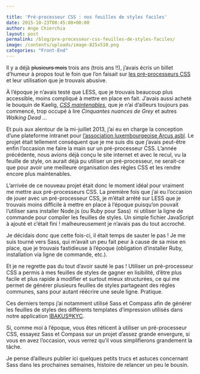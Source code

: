 ```yaml
---

title: 'Pré-processeur CSS : nos feuilles de styles faciles'
date: 2015-10-23T08:45:08+00:00
author: Ange Chierchia
layout: post
permalink: /blog/pre-processeur-css-feuilles-de-styles-faciles/
image: /contents/uploads/image-825x510.png
categories: "Front-End"
---
```

Il y a déjà <del>plusieurs mois</del> trois ans (trois ans !!), j&rsquo;avais écris un billet d&rsquo;humeur à propos tout le foin que l&rsquo;on faisait sur [les pré-processeurs CSS](http://chierchia.fr/blog/preprocesseur-css-pourquoi/ "Quel intérêt à utiliser un préprocesseur CSS ?") et leur utilisation que je trouvais abusive.

À l&rsquo;époque je n&rsquo;avais testé que LESS, que je trouvais beaucoup plus accessible, moins compliqué à mettre en place en fait. J&rsquo;avais aussi acheté le bouquin de Kaelig, _<a title="CSS maintenables avec Sass & Compass" href="http://www.css-maintenables.fr/" target="_blank">CSS maintenables</a>_, que je n&rsquo;ai d&rsquo;ailleurs toujours pas commencé, trop occupé à lire _Cinquantes nuances de Grey_ et autres _Walking Dead_ &#8230;<!--more-->

Et puis aux alentour de la mi-juillet 2013, j&rsquo;ai eu en charge la conception d&rsquo;une plateforme intranet pour <a href="http://www.arcus.lu" target="_blank">l&rsquo;association luxembourgeoise Arcus asbl</a>. Le projet était tellement conséquent que je me suis dis que j&rsquo;avais peut-être enfin l&rsquo;occasion me faire la main sur un pré-processeur CSS. L&rsquo;année précédente, nous avions déjà conçu le site internet et avec le recul, vu la feuille de style, on aurait déjà pu utiliser un pré-processeur, ne serait-ce que pour avoir une meilleure organisation des règles CSS et les rendre encore plus maintenables.

L&rsquo;arrivée de ce nouveau projet était donc le moment idéal pour vraiment me mettre aux pré-processeurs CSS. La première fois que j&rsquo;ai eu l&rsquo;occasion de jouer avec un pré-processeur CSS, je m&rsquo;était arrêté sur LESS que je trouvais moins difficile à mettre en place à l&rsquo;époque puisqu&rsquo;on pouvait l&rsquo;utiliser sans installer Node.js (ou Ruby pour Sass)  ni utiliser la ligne de commande pour compiler les feuilles de styles. Un simple fichier JavaScript à ajouté et c&rsquo;était fini ! malheureusement je n&rsquo;avais pas du tout accroché.

Je décidais donc que cette fois-ci, il était temps de sauter le pas ! Je me suis tourné vers Sass, qui m&rsquo;avait un peu fait peur à cause de sa mise en place, que je trouvais fastidieuse à l&rsquo;époque (obligation d&rsquo;installer Ruby, installation via ligne de commande, etc.).

Et je ne regrette pas du tout d&rsquo;avoir sauté le pas ! Utiliser un pré-processeur CSS a permis à mes feuilles de styles de gagner en lisibilité, d&rsquo;être plus facile et plus rapide à modifier et surtout mieux structurées, ce qui me permet de générer plusieurs feuilles de styles partageant des règles communes, sans pour autant réécrire une seule ligne. Pratique.

Ces derniers temps j&rsquo;ai notamment utilisé Sass et Compass afin de générer les feuilles de styles des différents templates d&rsquo;impression utilisés dans notre application <a href="http://www.ibakus.com" target="_blank">IBAKUS®KYC</a>.

Si, comme moi à l&rsquo;époque, vous êtes réticent à utiliser un pré-processeur CSS, essayez Sass et Compass sur un projet d&rsquo;assez grande envergure, si vous en avez l&rsquo;occasion, vous verrez qu&rsquo;il vous simplifierons grandement la tâche.

Je pense d&rsquo;ailleurs publier ici quelques petits trucs et astuces concernant Sass dans les prochaines semaines, histoire de relancer un peu le bousin.